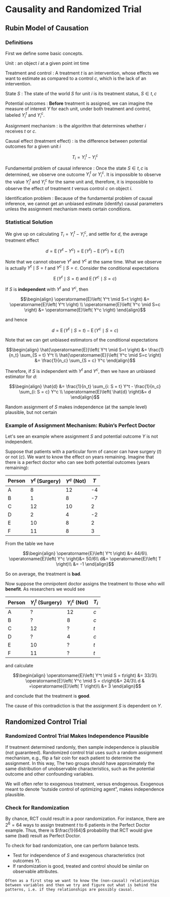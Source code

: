 # Causality and Randomized Trial


## Rubin Model of Causation

### Definitions

First we define some basic concepts.

Unit
: an object $i$ at a given point int time

Treatment and control
: A treatment $t$ is an intervention, whose effects we want to estimate as compared to a control $c$, which is the lack of an intervention.

State $S$
: The state of the world $S$ for unit $i$ is its treatment status, $S \in {t, c}$

Potential outcomes
: **Before** treatment is assigned, we can imagine the measure of interest $Y$ for each unit, under both treatment and control, labeled $Y_i^t$ and $Y_i^c$.

Assignment mechanism
: is the algorithm that determines whether $i$ receives $t$ or $c$.

Causal effect (treatment effect)
: is the difference between potential outcomes for a given unit $i$

$$T_i = Y_i^t - Y_i^c$$

Fundamental problem of causal inference
: Once the state $S \in {t, c}$ is determined, we observe one outcome $Y_i^t$ or $Y_i^c$. It is impossible to observe the value $Y_i^t$ and $Y_i^c$ for the same unit and, therefore, it is impossible to observe the effect of treatment $t$ versus control $c$ on object $i$.

Identification problem
: Because of the fundamental problem of causal inference, we cannot get an unbiased estimate (identify) causal parameters unless the assignment mechanism meets certain conditions.


### Statistical Solution

We give up on calculating $T_i = Y_i^t - Y_i^c$, and settle for $d$, the average treatment effect

$$
d = \operatorname{E}\left( Y^t - Y^c \right) = \operatorname{E}\left( Y^t\right) - \operatorname{E}\left(Y^c \right) = \operatorname{E}\left( T \right)
$$

Note that we cannot observe $Y^t$ and $Y^c$ at the same time. What we observe is actually $Y^t \mid S=t$ and $Y^c \mid S=c$. Consider the conditional expectations

$$
\operatorname{E}\left( Y^t \mid S=t  \right) \text{ and } \operatorname{E}\left( Y^c \mid S=c  \right)
$$

If $S$ is **independent** with $Y^t$ and $Y^c$, then

$$\begin{align}
\operatorname{E}\left( Y^t \mid S=t  \right)  &= \operatorname{E}\left( Y^t \right) \\
\operatorname{E}\left( Y^c \mid S=c  \right) &= \operatorname{E}\left( Y^c \right)
\end{align}$$

and hence

$$
d = \operatorname{E}\left( Y^t \mid S=t  \right)  - \operatorname{E}\left( Y^c \mid S=c  \right)
$$

Note that we can get unbiased estimators of the conditional expectations

$$\begin{align}
\hat{\operatorname{E}}\left( Y^t \mid S=t  \right)
 &= \frac{1}{n_t} \sum_{S = t} Y^t \\
\hat{\operatorname{E}}\left( Y^c \mid S=c  \right)  
&= \frac{1}{n_c} \sum_{S = c} Y^c
\end{align}$$

Therefore, if $S$ is independent with $Y^t$ and $Y^c$, then we have an unbiased estimator for $d$:

$$\begin{align}
\hat{d}
 &= \frac{1}{n_t} \sum_{i: S = t} Y^t  - \frac{1}{n_c} \sum_{i: S = c} Y^c \\
\operatorname{E}\left( \hat{d} \right)&= d
\end{align}$$

Random assignment of $S$ makes independence (at the sample level) plausible, but not certain

### Example of Assignment Mechanism: Rubin’s Perfect Doctor

Let's see an example where assignment $S$ and potential outcome $Y$ is not independent.

Suppose that patients with a particular form of cancer can have surgery ($t$) or not ($c$). We want to know the effect on years remaining. Imagine that there is a perfect doctor who can see both potential outcomes (years remaining):

| Person | $Y^t$ (Surgery) | $Y^c$ (Not) | $T$ |
|--------|----------|-----|-----|
| A      | 8        | 12  | -4  |
| B      | 1        | 8   | -7  |
| C      | 12       | 10  | 2   |
| D      | 2        | 4   | -2  |
| E      | 10       | 8   | 2   |
| F      | 11       | 8   | 3   |

From the table we have

$$\begin{align}
\operatorname{E}\left( Y^t \right) &= 44/6\\
\operatorname{E}\left( Y^c \right)&= 50/6\\
d&= \operatorname{E}\left( T \right)\\
&= -1
\end{align}$$

So on average, the treatment is **bad**.

Now suppose the omnipotent doctor assigns the treatment to those who will **benefit**. As researchers we would see


| Person | $Y_i^t$ (Surgery) | $Y_i^c$ (Not) | $T_i$ |
|--------|----------|-----|-----|
| A      |    ?     | 12  | $c$  |
| B      |     ?    | 8   | $c$   |
| C      | 12       | ?  | $t$   |
| D      |        ? | 4   | $c$   |
| E      | 10       |  ?  | $t$    |
| F      | 11       |   ? | $t$   |

and calculate

$$\begin{align}
\operatorname{E}\left( Y^t \mid S = t\right) &= 33/3\\
\operatorname{E}\left( Y^c \mid S = c\right)&= 24/3\\
d & =\operatorname{E}\left( T \right)\\
&= 3
\end{align}$$

and conclude that the treatment is **good**.

The cause of this contradiction is that the assignment $S$ is dependent on $Y$.

## Randomized Control Trial

### Randomized Control Trial Makes Independence Plausible

If treatment determined randomly, then sample independence is plausible (not guaranteed). Randomized control trial uses such a random assignment mechanism, e.g., flip a fair coin for each patient to determine the assignment. In this way, The two groups should have approximately the same distribution of unobservable characteristics, such as the potential outcome and other confounding variables.

We will often refer to exogenous treatment, versus endogenous. Exogenous meant to denote “outside control of optimizing agent”, makes independence plausible.

### Check for Randomization

By chance, RCT could result in a poor randomization. For instance, there are $2^6 = 64$ ways to assign treatment $t$ to 6 patients in the Perfect Doctor example. Thus, there is $\frac{1}{64}$ probability that RCT would give same (bad) result as Perfect Doctor.

To check for bad randomization, one can perform balance tests.
- Test for independence of $S$ and exogenous characteristics (not outcomes $Y$).
- If randomization is good, treated and control should be similar on observable attributes.




```{note}
Often as a first step we want to know the (non-causal) relationships between variables and then we try and figure out what is behind the patterns, i.e. if they relationships are possibly causal.
```
